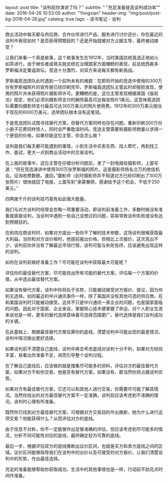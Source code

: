 layout:     post
title:      "谈判前你演讲了吗？"
subtitle:   " \"充足准备提高谈判成功率\""
date:       2018-04-26 10:53:00
author:     "Yongxian"
header-img: "img/post/post-bg-2018-04-26.jpg"
catalog: true
tags:
    - 读书笔记
    - 谈判

---
商业活动中每天都与供应商、合作伙伴进行产品、服务进行讨价还价，你在最近的谈判中表现如何？是否获得预期目的？还是开始就被对方占据主导，最终被动接受？

让我们来看一个真是故事，这个故事发生在1912年，当时美国总统竟选正地如火如茶进行。由于继任者成塔夫脱总统在治理国家方面帽糕的表现，前总统西奥多·罗斯福决定重返政坛。竞选十分激烈，对双方来说每天都有新挑战。



罗斯福竞选团队此时遇到一个前所未有的难题：在即将开始的竞选中使用的300万份有罗斯福照片的宣传册已经印刷完毕，罗斯福竟选团队主管此时却狼狈发现，使用的照片并未获得照片摄影师许可。更糟糕的是，这位主管发现根据美国《版权法》规定，他们必须向摄影师支付的酬劳最高可达每张照片1美元。这意味竟选团队需要向摄影师支付最高可达300万美元的照片使用费。1912年的300万美元相当于现在的6000万美元，选举团队根本没有这笔钱。



于是竞选团队试图寻找替代方案，但替代方案同样也存在问题。重新印刷300万份小册子花费同样惊人，同时会严重耽误时间。竞选主管需要和摄影师商量以求得一个更低的价格，如果你是这位主管，你会怎么做？

谈判是我们每天都可能遇到的事情，小到生活中买卖东西、找人帮忙，再到找工作、面试，更大一点到商业活动中的交易谈判。

在上面的故事中，这位主管在仔细分析问题后，发了一封电报给摄影师，上面写道：“将在竞选演讲中使用300万张罗斯福的照片。这是摄影师扬名立万的绝佳机会。征询收费数额。速回。”摄影师（此时摄影师并不知道对方已经印刷出了300万张照片）很快就回了电报，上面写到“承蒙眷顾，感谢给予这个机会，不低于250美元。”
  
四两拨千斤的谈判技巧竟有如此强大能量。
 
我们与对方谈判时经常会忽略一项重要活动，即谈判前准备工作，多数时候没有准备就直接谈判，当谈判中遇到一些自己没想过的问题，容易导致谈判失败或没有达到预期目的。

在和供应商谈判时，如果对方提出一些你不了解的技术参数，这场谈判很难获取最大利益。当你和对方谈价格时，他提前报出价格，但相比上次报价，这次高出不少，谈判前你并没有了解最近市场行情，谈判可能与失败告终，应该避免出现这样的谈判。

如何在谈判前做好准备工作？尽可能在谈判中获取最大可能呢？


评估你的最佳替代方案，尽可能找出所有可能的替代方案，评估每一个方案的价值，从中选出最佳替代方案。

如果没有替代方案，谈判中你将处于劣势，只能被动接受对方报价、提议，因为你别无选择。如同最近的中兴通讯事件一样，除了美国并没有其他可选的供应商，在和美国谈判时只能被动接受。这并不只是中兴通讯一家企业的问题，也是国家面临的问题。因此对于国家、企业来说，掌握核心技术便掌握了命运，对个人职业生涯来说也是一样，更多的替代选择意味着可选择范围更广。替代选择是我们谈判成功的关键。

在此基础上，根据最佳替代方案估算你的底线，清楚谈判中可能出现的最差情况，谈判中情况做出更好选择。

如果谈判前不清楚自己底线，谈判中再去考虑底线对谈判十分不利，如果对方经验丰富，易看出你准备不足，进而引导整个谈判过程。

在了解自己底线后，应该做的就是搜集尽可能多的资料，评估对方的最佳替代方案，如果对方不和你交易，他是否有替代方案，如果没有，那当然你将占据谈判优势。

如果对方有最佳替代方案，它还可以和其他人进行交易，你需要尽可能了解其情况。当然你找出的对方最佳替代方案不一定准确，谈判前应该考虑到不准确的情况，谈判时心理有所准备。

既然你已找到对方最佳替代方案，可根据对方交易目的作出推断，她为什么进行这项交易？他能获得什么？从而评估对方的底线。

由于信息不对称，你不一定能够作出足够准确的评估，但应该考虑到尽可能多的情况，分析不同可能性对应的底线，最终确定较为可靠的底线。

最后一步，根据评估双方的底线推断出议价区间，也就是买方和卖方底线之间的区域。议价区间能够指导我们在谈判中的出价以及可接受的对方报价，让我们清楚谈判中的形势，作出最佳选择。


充足的准备能够帮助你获取成功，生活中的其他事情也是一样，行动前不妨花点时间作准备。







